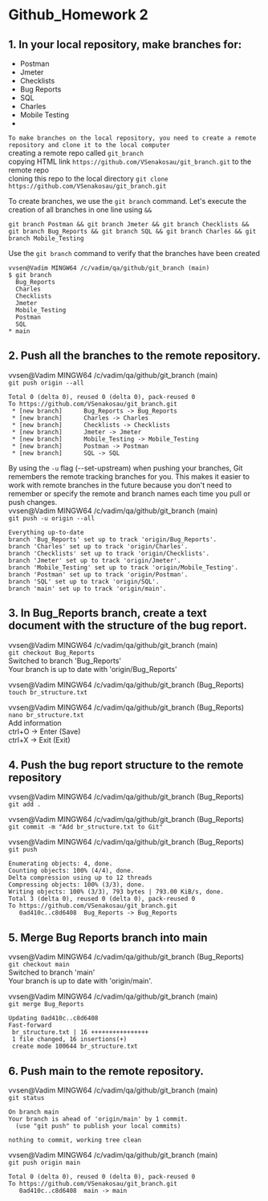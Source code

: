 # Github_Homework 2
## 1. In your local repository, make branches for:
- Postman   
- Jmeter   
- Checklists   
- Bug Reports   
- SQL   
- Charles   
- Mobile Testing
-    
`To make branches on the local repository, you need to create a remote repository and clone it to the local computer`   
creating a remote repo called `git_branch`   
copying HTML link `https://github.com/VSenakosau/git_branch.git` to the remote repo     
cloning this repo to the local directory `git clone https://github.com/VSenakosau/git_branch.git`

To create branches, we use the `git branch` command. Let's execute the creation of all branches in one line using `&&`

`git branch Postman && git branch Jmeter && git branch Checklists && git branch Bug_Reports && git branch SQL && git branch Charles && git branch Mobile_Testing`   

Use the `git branch` command to verify that the branches have been created
```
vvsen@Vadim MINGW64 /c/vadim/qa/github/git_branch (main)
$ git branch
  Bug_Reports
  Charles
  Checklists
  Jmeter
  Mobile_Testing
  Postman
  SQL
* main
```
## 2. Push all the branches to the remote repository.
vvsen@Vadim MINGW64 /c/vadim/qa/github/git_branch (main)   
`git push origin --all`
```
Total 0 (delta 0), reused 0 (delta 0), pack-reused 0
To https://github.com/VSenakosau/git_branch.git
 * [new branch]      Bug_Reports -> Bug_Reports
 * [new branch]      Charles -> Charles
 * [new branch]      Checklists -> Checklists
 * [new branch]      Jmeter -> Jmeter
 * [new branch]      Mobile_Testing -> Mobile_Testing
 * [new branch]      Postman -> Postman
 * [new branch]      SQL -> SQL
```
By using the `-u` flag (--set-upstream) when pushing your branches, Git remembers the remote tracking branches for you. This makes it easier to work with remote branches in the future because you don't need to remember or specify the remote and branch names each time you pull or push changes.   
vvsen@Vadim MINGW64 /c/vadim/qa/github/git_branch (main)   
`git push -u origin --all`
```
Everything up-to-date
branch 'Bug_Reports' set up to track 'origin/Bug_Reports'.
branch 'Charles' set up to track 'origin/Charles'.
branch 'Checklists' set up to track 'origin/Checklists'.
branch 'Jmeter' set up to track 'origin/Jmeter'.
branch 'Mobile_Testing' set up to track 'origin/Mobile_Testing'.
branch 'Postman' set up to track 'origin/Postman'.
branch 'SQL' set up to track 'origin/SQL'.
branch 'main' set up to track 'origin/main'.
```
## 3. In Bug_Reports branch, create a text document with the structure of the bug report.
vvsen@Vadim MINGW64 /c/vadim/qa/github/git_branch (main)   
`git checkout Bug_Reports`   
Switched to branch 'Bug_Reports'      
Your branch is up to date with 'origin/Bug_Reports'       

vvsen@Vadim MINGW64 /c/vadim/qa/github/git_branch (Bug_Reports)      
`touch br_structure.txt`

vvsen@Vadim MINGW64 /c/vadim/qa/github/git_branch (Bug_Reports)   
`nano br_structure.txt`      
Add information      
ctrl+O -> Enter (Save)         
ctrl+X -> Exit (Exit)      
## 4. Push the bug report structure to the remote repository
vvsen@Vadim MINGW64 /c/vadim/qa/github/git_branch (Bug_Reports)   
`git add . `

vvsen@Vadim MINGW64 /c/vadim/qa/github/git_branch (Bug_Reports)   
`git commit -m "Add br_structure.txt to Git"`   

vvsen@Vadim MINGW64 /c/vadim/qa/github/git_branch (Bug_Reports)   
`git push`
```
Enumerating objects: 4, done.
Counting objects: 100% (4/4), done.
Delta compression using up to 12 threads
Compressing objects: 100% (3/3), done.
Writing objects: 100% (3/3), 793 bytes | 793.00 KiB/s, done.
Total 3 (delta 0), reused 0 (delta 0), pack-reused 0
To https://github.com/VSenakosau/git_branch.git
   0ad410c..c8d6408  Bug_Reports -> Bug_Reports
```
## 5. Merge Bug Reports branch into main
vvsen@Vadim MINGW64 /c/vadim/qa/github/git_branch (Bug_Reports)   
`git checkout main`   
Switched to branch 'main'   
Your branch is up to date with 'origin/main'.   
 
vvsen@Vadim MINGW64 /c/vadim/qa/github/git_branch (main)   
`git merge Bug_Reports`
```
Updating 0ad410c..c8d6408
Fast-forward
 br_structure.txt | 16 ++++++++++++++++
 1 file changed, 16 insertions(+)
 create mode 100644 br_structure.txt
```
## 6. Push main to the remote repository.
vvsen@Vadim MINGW64 /c/vadim/qa/github/git_branch (main)   
`git status`
```
On branch main
Your branch is ahead of 'origin/main' by 1 commit.
  (use "git push" to publish your local commits)

nothing to commit, working tree clean
```
vvsen@Vadim MINGW64 /c/vadim/qa/github/git_branch (main)   
`git push origin main`
```
Total 0 (delta 0), reused 0 (delta 0), pack-reused 0
To https://github.com/VSenakosau/git_branch.git
   0ad410c..c8d6408  main -> main
```


